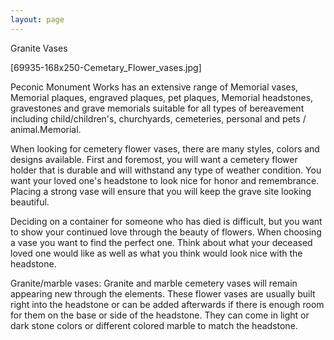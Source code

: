```yaml
---
layout: page
---
```

Granite Vases

[69935-168x250-Cemetary_Flower_vases.jpg]

Peconic Monument Works has an extensive range of Memorial vases,
Memorial plaques, engraved plaques, pet plaques, Memorial headstones,
gravestones and grave memorials suitable for all types of bereavement
including child/children's, churchyards, cemeteries, personal and pets
/ animal.Memorial.

When looking for cemetery flower vases, there are many styles, colors
and designs available. First and foremost, you will want a cemetery
flower holder that is durable and will withstand any type of weather
condition. You want your loved one's headstone to look nice for honor
and remembrance. Placing a strong vase will ensure that you will keep
the grave site looking beautiful.

Deciding on a container for someone who has died is difficult, but you
want to show your continued love through the beauty of flowers. When
choosing a vase you want to find the perfect one. Think about what your
deceased loved one would like as well as what you think would look nice
with the headstone.

Granite/marble vases: Granite and marble cemetery vases will remain
appearing new through the elements. These flower vases are usually
built right into the headstone or can be added afterwards if there is
enough room for them on the base or side of the headstone. They can
come in light or dark stone colors or different colored marble to match
the headstone.

